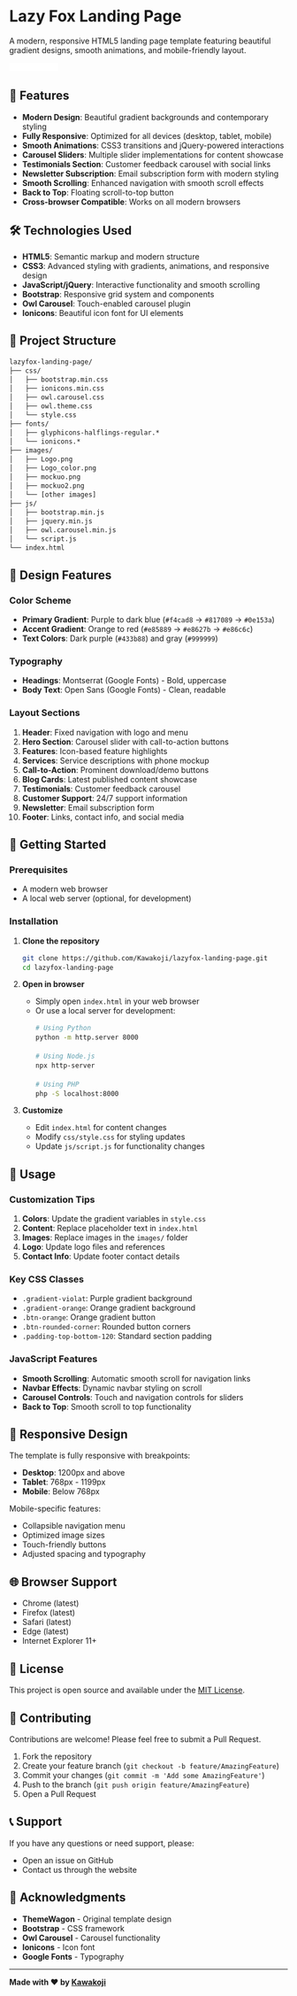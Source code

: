 # Lazy Fox Landing Page

A modern, responsive HTML5 landing page template featuring beautiful gradient designs, smooth animations, and mobile-friendly layout.

![Lazy Fox Landing Page](images/Lazy%20fox.png)

## 🚀 Features

- **Modern Design**: Beautiful gradient backgrounds and contemporary styling
- **Fully Responsive**: Optimized for all devices (desktop, tablet, mobile)
- **Smooth Animations**: CSS3 transitions and jQuery-powered interactions
- **Carousel Sliders**: Multiple slider implementations for content showcase
- **Testimonials Section**: Customer feedback carousel with social links
- **Newsletter Subscription**: Email subscription form with modern styling
- **Smooth Scrolling**: Enhanced navigation with smooth scroll effects
- **Back to Top**: Floating scroll-to-top button
- **Cross-browser Compatible**: Works on all modern browsers

## 🛠️ Technologies Used

- **HTML5**: Semantic markup and modern structure
- **CSS3**: Advanced styling with gradients, animations, and responsive design
- **JavaScript/jQuery**: Interactive functionality and smooth scrolling
- **Bootstrap**: Responsive grid system and components
- **Owl Carousel**: Touch-enabled carousel plugin
- **Ionicons**: Beautiful icon font for UI elements

## 📁 Project Structure

```
lazyfox-landing-page/
├── css/
│   ├── bootstrap.min.css
│   ├── ionicons.min.css
│   ├── owl.carousel.css
│   ├── owl.theme.css
│   └── style.css
├── fonts/
│   ├── glyphicons-halflings-regular.*
│   └── ionicons.*
├── images/
│   ├── Logo.png
│   ├── Logo_color.png
│   ├── mockuo.png
│   ├── mockuo2.png
│   └── [other images]
├── js/
│   ├── bootstrap.min.js
│   ├── jquery.min.js
│   ├── owl.carousel.min.js
│   └── script.js
└── index.html
```

## 🎨 Design Features

### Color Scheme
- **Primary Gradient**: Purple to dark blue (`#f4cad8` → `#817089` → `#0e153a`)
- **Accent Gradient**: Orange to red (`#e85889` → `#e8627b` → `#e86c6c`)
- **Text Colors**: Dark purple (`#433b88`) and gray (`#999999`)

### Typography
- **Headings**: Montserrat (Google Fonts) - Bold, uppercase
- **Body Text**: Open Sans (Google Fonts) - Clean, readable

### Layout Sections
1. **Header**: Fixed navigation with logo and menu
2. **Hero Section**: Carousel slider with call-to-action buttons
3. **Features**: Icon-based feature highlights
4. **Services**: Service descriptions with phone mockup
5. **Call-to-Action**: Prominent download/demo buttons
6. **Blog Cards**: Latest published content showcase
7. **Testimonials**: Customer feedback carousel
8. **Customer Support**: 24/7 support information
9. **Newsletter**: Email subscription form
10. **Footer**: Links, contact info, and social media

## 🚀 Getting Started

### Prerequisites
- A modern web browser
- A local web server (optional, for development)

### Installation

1. **Clone the repository**
   ```bash
   git clone https://github.com/Kawakoji/lazyfox-landing-page.git
   cd lazyfox-landing-page
   ```

2. **Open in browser**
   - Simply open `index.html` in your web browser
   - Or use a local server for development:
     ```bash
     # Using Python
     python -m http.server 8000
     
     # Using Node.js
     npx http-server
     
     # Using PHP
     php -S localhost:8000
     ```

3. **Customize**
   - Edit `index.html` for content changes
   - Modify `css/style.css` for styling updates
   - Update `js/script.js` for functionality changes

## 🎯 Usage

### Customization Tips

1. **Colors**: Update the gradient variables in `style.css`
2. **Content**: Replace placeholder text in `index.html`
3. **Images**: Replace images in the `images/` folder
4. **Logo**: Update logo files and references
5. **Contact Info**: Update footer contact details

### Key CSS Classes

- `.gradient-violat`: Purple gradient background
- `.gradient-orange`: Orange gradient background
- `.btn-orange`: Orange gradient button
- `.btn-rounded-corner`: Rounded button corners
- `.padding-top-bottom-120`: Standard section padding

### JavaScript Features

- **Smooth Scrolling**: Automatic smooth scroll for navigation links
- **Navbar Effects**: Dynamic navbar styling on scroll
- **Carousel Controls**: Touch and navigation controls for sliders
- **Back to Top**: Smooth scroll to top functionality

## 📱 Responsive Design

The template is fully responsive with breakpoints:
- **Desktop**: 1200px and above
- **Tablet**: 768px - 1199px
- **Mobile**: Below 768px

Mobile-specific features:
- Collapsible navigation menu
- Optimized image sizes
- Touch-friendly buttons
- Adjusted spacing and typography

## 🌐 Browser Support

- Chrome (latest)
- Firefox (latest)
- Safari (latest)
- Edge (latest)
- Internet Explorer 11+

## 📄 License

This project is open source and available under the [MIT License](LICENSE).

## 🤝 Contributing

Contributions are welcome! Please feel free to submit a Pull Request.

1. Fork the repository
2. Create your feature branch (`git checkout -b feature/AmazingFeature`)
3. Commit your changes (`git commit -m 'Add some AmazingFeature'`)
4. Push to the branch (`git push origin feature/AmazingFeature`)
5. Open a Pull Request

## 📞 Support

If you have any questions or need support, please:
- Open an issue on GitHub
- Contact us through the website

## 🙏 Acknowledgments

- **ThemeWagon** - Original template design
- **Bootstrap** - CSS framework
- **Owl Carousel** - Carousel functionality
- **Ionicons** - Icon font
- **Google Fonts** - Typography

---

**Made with ❤️ by [Kawakoji](https://github.com/Kawakoji)**
